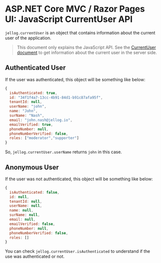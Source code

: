 # ASP.NET Core MVC / Razor Pages UI: JavaScript CurrentUser API

`jellog.currentUser` is an object that contains information about the current user of the application.

> This document only explains the JavaScript API. See the [CurrentUser document](../../../CurrentUser.md) to get information about the current user in the server side.

## Authenticated User

If the user was authenticated, this object will be something like below:

````js
{
  isAuthenticated: true,
  id: "34f1f4a7-13cc-4b91-84d1-b91c87afa95f",
  tenantId: null,
  userName: "john",
  name: "John",
  surName: "Nash",
  email: "john.nash@jellog.io",
  emailVerified: true,
  phoneNumber: null,
  phoneNumberVerified: false,
  roles: ["moderator","supporter"]
}
````

So, `jellog.currentUser.userName` returns `john` in this case.

## Anonymous User

If the user was not authenticated, this object will be something like below:

````js
{
  isAuthenticated: false,
  id: null,
  tenantId: null,
  userName: null,
  name: null,
  surName: null,
  email: null,
  emailVerified: false,
  phoneNumber: null,
  phoneNumberVerified: false,
  roles: []
}
````

You can check `jellog.currentUser.isAuthenticated` to understand if the use was authenticated or not.